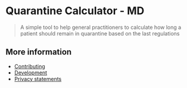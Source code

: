 # Quarantine Calculator - MD
> A simple tool to help general practitioners to calculate how long a patient should remain in quarantine based on the last regulations

## More information
- [Contributing](./docs/contributing.md)
- [Development](./docs/development.md)
- [Privacy statements](./docs/privacy.md)
